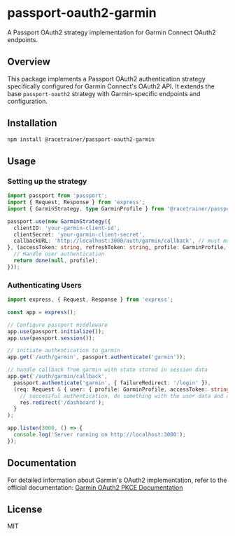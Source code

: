 # passport-oauth2-garmin

A Passport OAuth2 strategy implementation for Garmin Connect OAuth2 endpoints.

## Overview

This package implements a Passport OAuth2 authentication strategy specifically configured for Garmin Connect's OAuth2 API. It extends the base `passport-oauth2` strategy with Garmin-specific endpoints and configuration.

## Installation

```bash
npm install @racetrainer/passport-oauth2-garmin
```

## Usage

### Setting up the strategy

```typescript
import passport from 'passport';
import { Request, Response } from 'express';
import { GarminStrategy, type GarminProfile } from '@racetrainer/passport-oauth2-garmin';

passport.use(new GarminStrategy({
  clientID: 'your-garmin-client-id',
  clientSecret: 'your-garmin-client-secret',
  callbackURL: 'http://localhost:3000/auth/garmin/callback', // must match the redirect URI in your Garmin developer portal
}, (accessToken: string, refreshToken: string, profile: GarminProfile, done: (error: any, user?: any) => void) => {
  // Handle user authentication
  return done(null, profile);
}));
```

### Authenticating Users

```typescript
import express, { Request, Response } from 'express';

const app = express();

// Configure passport middleware
app.use(passport.initialize());
app.use(passport.session());

// initiate authentication to garmin
app.get('/auth/garmin', passport.authenticate('garmin'));

// handle callback from garmin with state stored in session data
app.get('/auth/garmin/callback', 
  passport.authenticate('garmin', { failureRedirect: '/login' }),
  (req: Request & { user: { profile: GarminProfile, accessToken: string, refreshToken: string, expiresAt: number } }, res: Response) => {
    // successful authentication, do something with the user data and auth tokens
    res.redirect('/dashboard');
  }
);

app.listen(3000, () => {
  console.log('Server running on http://localhost:3000');
});
```

## Documentation

For detailed information about Garmin's OAuth2 implementation, refer to the official documentation:
[Garmin OAuth2 PKCE Documentation](https://developerportal.garmin.com/sites/default/files/OAuth2PKCE_1.pdf)

## License

MIT

